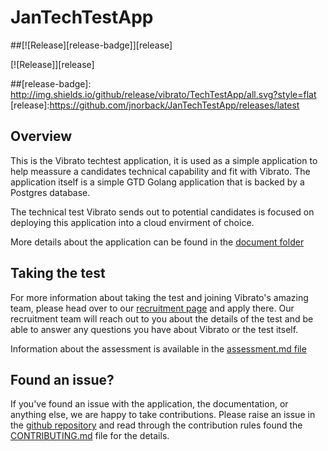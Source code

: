 # JanTechTestApp

##[![Release][release-badge]][release]


[![Release]][release]

##[release-badge]: http://img.shields.io/github/release/vibrato/TechTestApp/all.svg?style=flat
[release]:https://github.com/jnorback/JanTechTestApp/releases/latest



## Overview

This is the Vibrato techtest application, it is used as a simple application to help meassure a candidates technical capability and fit with Vibrato. The application itself is a simple GTD Golang application that is backed by a Postgres database.

The technical test Vibrato sends out to potential candidates is focused on deploying this application into a cloud envirment of choice.

More details about the application can be found in the [document folder](doc/readme.md)

## Taking the test

For more information about taking the test and joining Vibrato's amazing team, please head over to our [recruitment page](https://vibrato.recruitee.com/) and apply there. Our recruitment team will reach out to you about the details of the test and be able to answer any questions you have about Vibrato or the test itself.

Information about the assessment is available in the [assessment.md file](ASSESSMENT.md)

## Found an issue?

If you've found an issue with the application, the documentation, or anything else, we are happy to take contributions. Please raise an issue in the [github repository](https://github.com/vibrato/TechTestApp/issues) and read through the contribution rules found the [CONTRIBUTING.md](CONTRIBUTING.md) file for the details.
